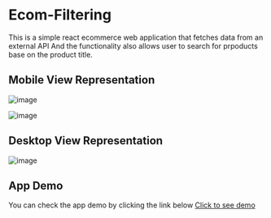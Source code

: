 # Ecom-Filtering
This is a simple react ecommerce web application that fetches data from an external API
And the functionality also allows user to search for prpoducts base on the product
title.

## Mobile View Representation
![image](https://github.com/nathanielnosa/Ecom-Filtering/assets/52939265/f9f8c451-b436-4dd1-a938-f65977fd0a3b)

![image](https://github.com/nathanielnosa/Ecom-Filtering/assets/52939265/5006d471-ac65-4915-a15a-ded9a9912077)

## Desktop View Representation
![image](https://github.com/nathanielnosa/Ecom-Filtering/assets/52939265/30871152-fef3-48ef-a942-76f1fa9e303e)

## App Demo
You can check the app demo by clicking the link below
<a target="_blank" href="https://ecom-filtering.netlify.app/"> Click to see demo </a>


